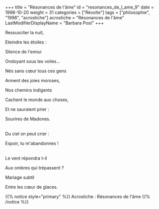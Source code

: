 +++
title = "Résonances de l'âme"
id = "resonances_de_l_ame_9"
date = 1998-10-20
weight = 31
categories = ["Révolte"]
tags = ["philosophie", "1998", "acrostiche"]
acrostiche = "Résonances de l'âme"
LastModifierDisplayName = "Barbara Post"
+++

Ressusciter la nuit,

Eteindre les étoiles :

Silence de l'ennui

Ondoyant sous les voiles...

Nés sans cœur tous ces gens

Arment des joies moroses,

Nos chemins indigents

Cachent le monde aux choses,

Et ne sauraient prier :

Sourires de Madones.

 \
Du ciel on peut crier :

Espoir, tu m'abandonnes !

 \
Le vent répondra t-il

Aux ombres qui trépassent ?

Mariage subtil

Entre les cœur de glaces.

{{% notice style="primary" %}}
Acrostiche : Résonances de l'âme
{{% /notice %}}
